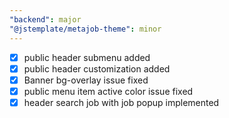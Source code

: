 ```yaml
---
"backend": major
"@jstemplate/metajob-theme": minor
---
```


- [x] public header submenu added
- [x] public header customization added
- [x] Banner bg-overlay issue fixed
- [x] public menu item active color issue fixed
- [x] header search job with job popup implemented
